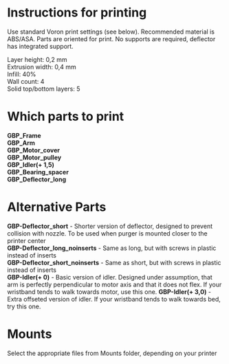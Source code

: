 # Instructions for printing
Use standard Voron print settings (see below). Recommended material is ABS/ASA. Parts are oriented for print. No supports are required, deflector has integrated support.  

Layer height: 0,2 mm  
Extrusion width: 0,4 mm  
Infill: 40%  
Wall count: 4  
Solid top/bottom layers: 5  

# Which parts to print
**GBP_Frame**  
**GBP_Arm**  
**GBP_Motor_cover**  
**GBP_Motor_pulley**  
**GBP_Idler(+ 1,5)**  
**GBP_Bearing_spacer**  
**GBP_Deflector_long**  

# Alternative Parts
**GBP-Deflector_short** - Shorter version of deflector, designed to prevent collision with nozzle. To be used when purger is mounted closer to the printer center  
**GBP-Deflector_long_noinserts** - Same as long, but with screws in plastic instead of inserts  
**GBP-Deflector_short_noinserts** - Same as short, but with screws in plastic instead of inserts  
**GBP-Idler(+ 0)** - Basic version of idler. Designed under assumption, that arm is perfectly perpendicular to motor axis and that it does not flex. If your wristband tends to walk towards motor, use this one. 
**GBP-Idler(+ 3,0)** - Extra offseted version of idler. If your wristband tends to walk towards bed, try this one.  

# Mounts
Select the appropriate files from Mounts folder, depending on your printer 